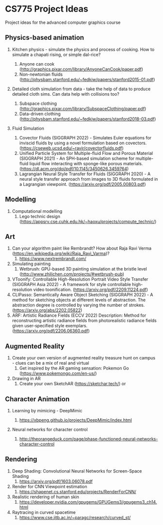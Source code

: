 # CS775 Project Ideas
Project ideas for the advanced computer graphics course

## Physics-based animation

1. Kitchen physics - simulate the physics and process of cooking. How to simulate a chapati rising, or simple dal-rice?
   1. Anyone can cook (http://graphics.pixar.com/library/AnyoneCanCook/paper.pdf)
   2. Non-newtonian fluids (http://physbam.stanford.edu/~fedkiw/papers/stanford2015-01.pdf)
  
2. Detailed cloth simulation from data - take the help of data to produce detailed cloth sims. Can data help with collisions too?
   1. Subspace clothing (http://graphics.pixar.com/library/SubspaceClothing/paper.pdf)
   2. Data-driven clothing (http://physbam.stanford.edu/~fedkiw/papers/stanford2018-03.pdf)

3. Fluid Simulation 
   1. Covector Fluids (SIGGRAPH 2022) - Simulates Euler equations for inviscid fluids by using a novel formulation based on covectors.
   (https://cseweb.ucsd.edu/~ravir/covectorfluids.pdf)
   2. Unified Particle System for Multiple-fluid Flow and Porous Material (SIGGRAPH 2021) - An SPH-based simulation scheme for multiple-fluid liquid flow interacting with sponge-like porous materials. 
   (https://dl.acm.org/doi/pdf/10.1145/3450626.3459764)
   3. Lagrangian Neural Style Transfer for Fluids (SIGGRAPH 2020) - A neural style transfer approach from images to 3D fluids formulated in a
Lagrangian viewpoint.
   (https://arxiv.org/pdf/2005.00803.pdf)

 
## Modelling

1. Computational modelling
   1. Lego technic design (https://appsrv.cse.cuhk.edu.hk/~haoxu/projects/compute_technic/)
  
## Art

1. Can your algorithm paint like Rembrandt? How about Raja Ravi Verma (https://en.wikipedia.org/wiki/Raja_Ravi_Varma)?
   1. https://www.nextrembrandt.com/
2. Simulating painting
   1. Wetbrush: GPU-based 3D painting simulation at the bristle level (http://www.zhilichen.com/projects/#wetbrush-pub)
3. VToonify: Controllable High-Resolution Portrait Video Style Transfer (SIGGRAPH Asia 2022) - A framework for style controllable high-resolution video toonification.
(https://arxiv.org/pdf/2209.11224.pdf)
4. CLIPasso: Semantically Aware Object Sketching (SIGGRAPH 2022) - A method for sketching objects at different levels of abstraction. The abstraction degree is controlled by varying the number of strokes.
(https://arxiv.org/abs/2202.05822)
5. ARF: Artistic Radiance Fields (ECCV 2022)
Description: Method for reconstructing artistic radiance fields from photorealistic radiance fields given user-specified style exemplars.
(https://arxiv.org/pdf/2206.06360.pdf)



## Augmented Reality

1. Create your own version of augmented reality treasure hunt on campus - clues can be a mix of real and virtual 
   1. Get inspired by the AR gaming sensation: Pokemon Go (https://www.pokemongo.com/en-us/)
2. Drawing in AR
   1. Create your own SketchAR (https://sketchar.tech/) or 
  
  
## Character Animation

1. Learning by mimicing - DeepMimic
   1. https://xbpeng.github.io/projects/DeepMimic/index.html
   
2. Neural networks for character control
   1. http://theorangeduck.com/page/phase-functioned-neural-networks-character-control
   
   
## Rendering

1. Deep Shading: Convolutional Neural Networks for Screen-Space Shading
   1. https://arxiv.org/pdf/1603.06078.pdf
2. Render for CNN Viewpoint estimation
   1. https://shapenet.cs.stanford.edu/projects/RenderForCNN/
3. Realistic rendering of human skin
   1. https://developer.nvidia.com/gpugems/GPUGems3/gpugems3_ch14.html
4. Raytracing in curved spacetime
   1. https://www.cse.iitb.ac.in/~paragc/research/curved_st/
